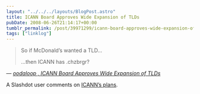 ```yaml
---
layout: "../../../layouts/BlogPost.astro"
title: ICANN Board Approves Wide Expansion of TLDs
pubDate: 2008-06-26T21:14:17+00:00
tumblr_permalink: /post/39971299/icann-board-approves-wide-expansion-of-tlds
tags: ["linklog"]
---
```


> So if McDonald&rsquo;s wanted a TLD&hellip;
>
> &hellip;then ICANN has .chzbrgr?

— <cite>[oodaloop , _ICANN Board Approves Wide Expansion of TLDs_](http://tech.slashdot.org/comments.pl?sid=596435&cid=23953419)</cite>

A Slashdot user comments on [ICANN&rsquo;s plans][1].

[1]: http://tech.slashdot.org/article.pl?sid=08/06/26/1814205
